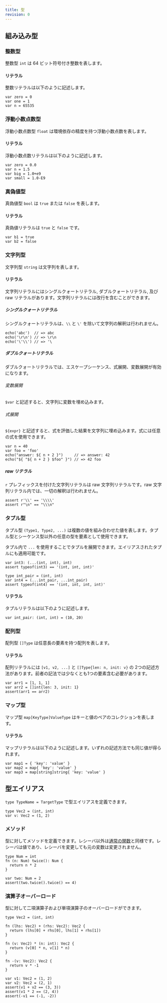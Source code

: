 ```yaml
---
title: 型
revision: 0
---
```


## 組み込み型

### 整数型

整数型 `int` は 64 ビット符号付き整数を表します。

#### リテラル

整数リテラルは以下のように記述します。

```
var zero = 0
var one = 1
var n = 65535
```

### 浮動小数点数型

浮動小数点数型 `float` は環境依存の精度を持つ浮動小数点数を表します。

#### リテラル

浮動小数点数リテラルは以下のように記述します。

```
var zero = 0.0
var n = 1.5
var big = 1.0+e9
var small = 1.0-E9
```

### 真偽値型

真偽値型 `bool` は `true` または `false` を表します。

#### リテラル

真偽値リテラルは `true` と `false` です。

```
var b1 = true
var b2 = false
```

### 文字列型

文字列型 `string` は文字列を表します。

#### リテラル

文字列リテラルにはシングルクォートリテラル, ダブルクォートリテラル, 及び raw リテラルがあります。文字列リテラルには改行を含むことができます。

##### シングルクォートリテラル

シングルクォートリテラルは、`\\` と `\'` を除いて文字列の解釈は行われません。

```
echo('abc')  // => abc
echo('\r\n') // => \r\n
echo('\'\\') // => '\
```

##### ダブルクォートリテラル

ダブルクォートリテラルでは、エスケープシーケンス、式展開、変数展開が有効になります。

###### 変数展開

`$var` と記述すると、文字列に変数を埋め込みます。

###### 式展開

`${expr}` と記述すると、式を評価した結果を文字列に埋め込みます。式には任意の式を使用できます。

```
var n = 40
var foo = 'foo'
echo("answer: ${ n + 2 }")     // => answer: 42
echo("${ "${ n + 2 } $foo" }") // => 42 foo
```

##### raw リテラル

`r` プレフィックスを付けた文字列リテラルは raw 文字列リテラルです。raw 文字列リテラル内では、一切の解釈は行われません。

```
assert r'\\' == '\\\\'
assert r"\n" == "\\\n"
```

### タプル型

タプル型 `(Type1, Type2, ...)` は複数の値を組み合わせた値を表します。タプル型とシーケンス型以外の任意の型を要素として使用できます。

タプル内で `...` を使用することでタプルを展開できます。エイリアスされたタプルにも適用可能です。

```
var int3: (...(int, int), int)
assert typeof(int3) == '(int, int, int)'

type int_pair = (int, int)
var int4 = (...int_pair, ...int_pair)
assert typeof(int4) == '(int, int, int, int)'
```

#### リテラル

タプルリテラルは以下のように記述します。

```
var int_pair: (int, int) = (10, 20)
```

### 配列型

配列型 `[]Type` は任意長の要素を持つ配列を表します。

#### リテラル

配列リテラルには `[v1, v2, ...]` と `[]Type{len: n, init: v}` の 2つの記述方法があります。前者の記法では少なくとも1つの要素含む必要があります。

```
var arr1 = [1, 1, 1]
var arr2 = []int{len: 3, init: 1}
assert(arr1 == arr2)
```

### マップ型

マップ型 `map[KeyType]ValueType` はキーと値のペアのコレクションを表します。

#### リテラル

マップリテラルは以下のように記述します。いずれの記述方法でも同じ値が得られます。

```
var map1 = { 'key': 'value' }
var map2 = map{ 'key': 'value' }
var map3 = map[string]string{ 'key: 'value' }
```

## 型エイリアス

`type TypeName = TargetType` で型エイリアスを定義できます。

```
type Vec2 = (int, int)
var v: Vec2 = (1, 2)
```

### メソッド

型に対してメソッドを定義できます。レシーバ以外は[通常の関数](./functions)と同様です。レシーバは値であり、レシーバを変更しても元の変数は変更されません。

```
type Num = int
fn (n: Num) twice(): Num {
  return n * 2
}

var two: Num = 2
assert(two.twice().twice() == 4)
```

### 演算子オーバーロード

型に対して二項演算子および単項演算子のオーバーロードができます。

```
type Vec2 = (int, int)

fn (lhs: Vec2) + (rhs: Vec2): Vec2 {
  return (lhs[0] + rhs[0], lhs[1] + rhs[1])
}

fn (v: Vec2) * (n: int): Vec2 {
  return (v[0] * n, v[1] * n)
}

fn -(v: Vec2): Vec2 {
  return v * -1
}

var v1: Vec2 = (1, 2)
var v2: Vec2 = (2, 1)
assert(v1 + v2 == (3, 3))
assert(v1 * 2 == (2, 4))
assert(-v1 == (-1, -2))
```
